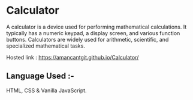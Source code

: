 # Calculator

A calculator is a device used for performing mathematical calculations. It typically has a numeric keypad, a display screen, and various function buttons. Calculators are widely used for arithmetic, scientific, and specialized mathematical tasks.

Hosted link : https://amancantgit.github.io/Calculator/

## Language Used :-
HTML, CSS & Vanilla JavaScript.
